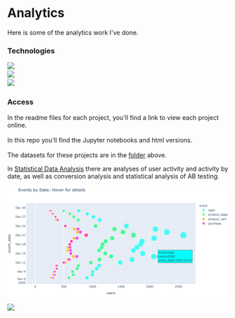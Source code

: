 # Analytics

Here is some of the analytics work I've done.

### Technologies

![](https://img.shields.io/badge/-Python%203.7.6%20%20-blue)
<br>
![](https://img.shields.io/badge/-PostgreSQL%2011.10-blue)
<br>
![](https://img.shields.io/badge/-Tableau%202020.3-blue)

### Access

In the readme files for each project, you'll find a link to view each project online.<br><br>
In this repo you'll find the Jupyter notebooks and html versions.<br><br>
The datasets for these projects are in the [folder](https://github.com/daiichigo/Analytics/tree/main/datasets) above.


In [Statistical Data Analysis](https://github.com/daiichigo/Analytics/blob/main/readme_Statistical_DataAnalysis_AB_Test.md) there are analyses of user activity and activity by date, as well as conversion analysis and statistical analysis of AB testing.

![](https://github.com/daiichigo/Analytics/blob/main/assets/Events%20by%20Date.png)











![](https://profile-counter.glitch.me/{daiichigo.Analytics}/count.svg)
